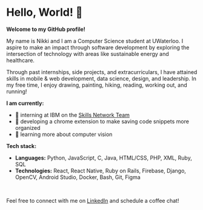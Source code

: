 # Hello, World! :wave: 
**Welcome to my GitHub profile!** 

My name is Nikki and I am a Computer Science student at UWaterloo. I aspire to make an impact through software development by exploring the intersection of technology with areas like sustainable energy and healthcare.

Through past internships, side projects, and extracurriculars, I have attained skills in mobile & web development, data science, design, and leadership. In my free time, I enjoy drawing, painting, hiking, reading, working out, and running!

**I am currently:**
- 🧠 interning at IBM on the [Skills Network Team](https://skills.network/)
- 💾 developing a chrome extension to make saving code snippets more organized
- 📸 learning more about computer vision


**Tech stack:**
- **Languages:** Python, JavaScript, C, Java, HTML/CSS, PHP, XML, Ruby, SQL
- **Technologies:** React, React Native, Ruby on Rails, Firebase, Django, OpenCV, Android Studio, Docker, Bash, Git, Figma
<br>

Feel free to connect with me on [LinkedIn](https://www.linkedin.com/in/nikkiguo/) and schedule a coffee chat!
